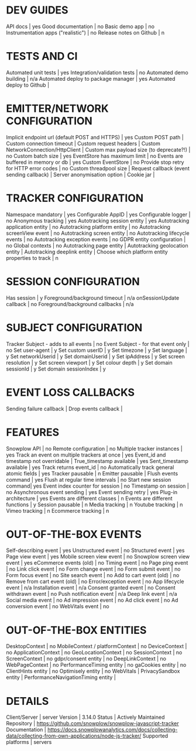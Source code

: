 # DEV GUIDES
API docs | yes
Good documentation | no
Basic demo app | no
Instrumentation apps ("realistic") | no
Release notes on Github | n

# TESTS AND CI
Automated unit tests | yes
Integration/validation tests | no
Automated demo building | n/a
Automated deploy to package manager | yes
Automated deploy to Github | 

# EMITTER/NETWORK CONFIGURATION
Implicit endpoint url (default POST and HTTPS) | yes
Custom POST path | 
Custom connection timeout | 
Custom request headers | 
Custom NetworkConnection/HttpClient | 
Custom max payload size (to deprecate?!) | no
Custom batch size | yes
EventStore has maximum limit | no
Events are buffered in memory or db | yes
Custom EventStore | no
Provide stop retry for HTTP error codes | no
Custom threadpool size | 
Request callback (event sending callback) | 
Server anonymisation option | 
Cookie jar | 

# TRACKER CONFIGURATION
Namespace mandatory | yes
Configurable AppID | yes
Configurable logger | no
Anonymous tracking | yes
Autotracking session entity | yes
Autotracking application entity | no
Autotracking platform entity | no
Autotracking screenView event | no
Autotracking screen entity | no
Autotracking lifecycle events | no
Autotracking exception events | no
GDPR entity configuration | no
Global contexts | no
Autotracking page entity | 
Autotracking geolocation entity | 
Autotracking deeplink entity | 
Choose which platform entity properties to track | n

# SESSION CONFIGURATION
Has session | y
Foreground/background timeout | n/a
onSessionUpdate callback | no 
Foreground/background callbacks | n/a

# SUBJECT CONFIGURATION
Tracker Subject - adds to all events | no
Event Subject - for that event only | no
Set user-agent | y
Set custom userID | y
Set timezone | y
Set language | y
Set networkUserid | y
Set domainUserid | y
Set ipAddress | y
Set screen resolution | y
Set screen viewport | y
Set colour depth | y
Set domain sessionId | y
Set domain sessionIndex | y

# EVENT LOSS CALLBACKS
Sending failure callback | 
Drop events callback | 

# FEATURES
Snowplow API | no
Remote configuration | no
Multiple tracker instances | yes
Track an event on multiple trackers at once | yes
Event_id and timestamp not overridable | 
True_timestamp available | yes
Sent_timestamp available | yes
Track returns event_id | no
Automatically track general atomic fields | yes
Tracker pausable | n
Emitter pausable | 
Flush events command | yes
Flush at regular time intervals | no
Start new session command| yes
Event index counter for session | no
Timestamp on session | no
Asynchronous event sending | yes
Event sending retry | yes
Plug-in architecture | yes
Events are different classes | n
Events are different functions | y
Session pausable | n
Media tracking | n
Youtube tracking | n
Vimeo tracking | n
Ecommerce tracking | n

# OUT-OF-THE-BOX EVENTS
Self-describing event | yes
Unstructured event | no
Structured event | yes
Page view event | yes
Mobile screen view event | no
Snowplow screen view event | yes
eCommerce events (old) | no
Timing event | no
Page ping event | no
Link click event | no
Form change event | no
Form submit event | no
Form focus event | no
Site search event | no
Add to cart event (old) | no
Remove from cart event (old) | no
Error/exception event | no
App lifecycle event | n/a
Installation event | n/a
Consent granted event | no
Consent withdrawn event | no
Push notification event | n/a
Deep link event | n/a
Social media event | no
Ad impression event | no
Ad click event | no
Ad conversion event | no
WebVitals event | no


# OUT-OF-THE-BOX ENTITIES
DesktopContext | no
MobileContext / platformContext | no
DeviceContext | no
ApplicationContext | no
GeoLocationContext | no
SessionContext | no
ScreenContext | no
gdpr/consent entity | no
DeepLinkContext | no
WebPageContext | no
PerformanceTiming entity | no
gaCookies entity | no
ClientHints entity | no
Optimisely entity | no
WebVitals | 
PrivacySandbox entity | 
PerformanceNavigationTiming entity | 

# DETAILS
Client/Server | server
Version | 3.14.0
Status | Actively Maintained
Repository | https://github.com/snowplow/snowplow-javascript-tracker
Documentation | https://docs.snowplowanalytics.com/docs/collecting-data/collecting-from-own-applications/node-js-tracker/
Supported platforms | servers